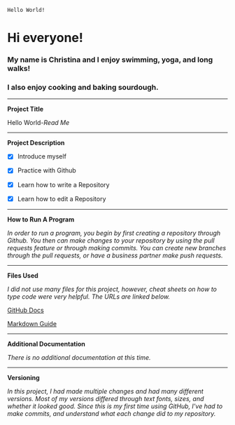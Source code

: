 	Hello World!

# Hi everyone!

### My name is Christina and I enjoy swimming, yoga, and long walks!
### I also enjoy cooking and baking sourdough.



_____
**Project Title**

Hello World-*Read Me*


_____
**Project Description**

- [x] Introduce myself
- [X] Practice with Github
- [x] Learn how to write a Repository
- [x] Learn how to edit a Repository


_____
**How to Run A Program**

*In order to run a program, you begin by first creating a repository through Github. 
You then can make changes to your repository by using the pull requests feature or through making commits. 
You can create new branches through the pull requests, or have a business partner make push requests.*


_____
**Files Used**

*I did not use many files for this project, however, cheat sheets on how to type code were very helpful. 
The URLs are linked below.*

[GitHub Docs](https://docs.github.com/en/github/writing-on-github/basic-writing-and-formatting-syntax)

[Markdown Guide](https://www.markdownguide.org/cheat-sheet/)


_____
**Additional Documentation**

*There is no additional documentation at this time.*


_____
**Versioning**

*In this project, I had made multiple changes and had many different versions.
Most of my versions differed through text fonts, sizes, and whether it looked good.
Since this is my first time using GitHub, I've had to make commits, and understand what each change did to my repository.*
